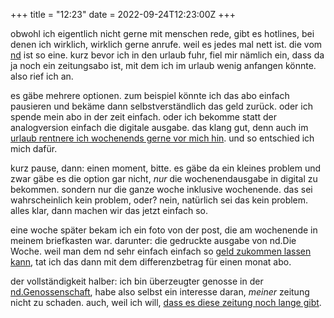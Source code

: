+++
title = "12:23"
date = 2022-09-24T12:23:00Z
+++

obwohl ich eigentlich nicht gerne mit menschen rede, gibt es hotlines, bei denen ich wirklich, wirklich gerne anrufe. weil es jedes mal nett ist. die vom [nd](https://www.nd-aktuell.de/) ist so eine. kurz bevor ich in den urlaub fuhr, fiel mir nämlich ein, dass da ja noch ein zeitungsabo ist, mit dem ich im urlaub wenig anfangen könnte. also rief ich an.

<!-- more -->

es gäbe mehrere optionen. zum beispiel könnte ich das abo einfach pausieren und bekäme dann selbstverständlich das geld zurück. oder ich spende mein abo in der zeit einfach. oder ich bekomme statt der analogversion einfach die digitale ausgabe. das klang gut, denn auch im [urlaub rentnere ich wochenends gerne vor mich hin](https://twitter.com/zeitschlag/status/1568949739357347841). und so entschied ich mich dafür.

kurz pause, dann: einen moment, bitte. es gäbe da ein kleines problem und zwar gäbe es die option gar nicht, _nur_ die wochenendausgabe in digital zu bekommen. sondern nur die ganze woche inklusive wochenende. das sei wahrscheinlich kein problem, oder? nein, natürlich sei das kein problem. alles klar, dann machen wir das jetzt einfach so.

eine woche später bekam ich ein foto von der post, die am wochenende in meinem briefkasten war. darunter: die gedruckte ausgabe von nd.Die Woche. weil man dem nd sehr einfach einfach so [geld zukommen lassen kann](https://www.nd-aktuell.de/abo/freiwillig-zahlen.php), tat ich das dann mit dem differenzbetrag für einen monat abo.

der vollständigkeit halber: ich bin überzeugter genosse in der [nd.Genossenschaft](https://nd-genossenschaft.de/), habe also selbst ein interesse daran, _meiner_ zeitung nicht zu schaden. auch, weil ich will, [dass es diese zeitung noch lange gibt](https://www.nd-aktuell.de/artikel/1166440.nd-genossenschaft-prozent-fuer-den-sozialismus.html).